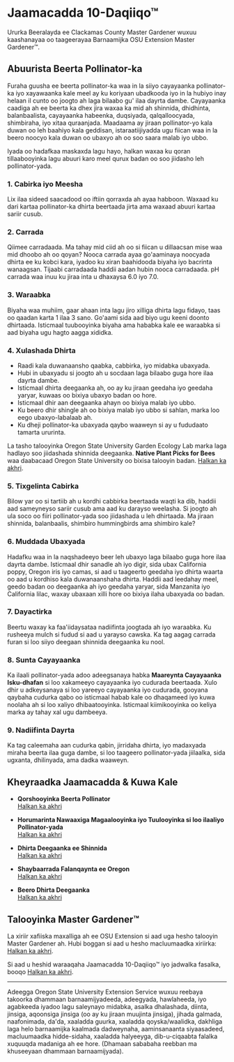 # Jaamacadda 10-Daqiiqo™

Ururka Beeralayda ee Clackamas County Master Gardener wuxuu kaashanayaa oo taageerayaa Barnaamijka OSU Extension Master Gardener™.

## Abuurista Beerta Pollinator-ka

Furaha guusha ee beerta pollinator-ka waa in la siiyo cayayaanka pollinator-ka iyo xayawaanka kale meel ay ku koriyaan ubadkooda iyo in la hubiyo inay helaan il cunto oo joogto ah laga bilaabo gu' ilaa dayrta dambe. Cayayaanka caadiga ah ee beerta ka dhex jira waxaa ka mid ah shinnida, dhidhinta, balanbaalista, cayayaanka habeenka, duqsiyada, qalqalloocyada, shimbiraha, iyo xitaa quraanjada. Maadaama ay jiraan pollinator-yo kala duwan oo leh baahiyo kala geddisan, istaraatiijiyadda ugu fiican waa in la beero noocyo kala duwan oo ubaxyo ah oo soo saara malab iyo ubbo.

Iyada oo hadafkaa maskaxda lagu hayo, halkan waxaa ku qoran tillaabooyinka lagu abuuri karo meel qurux badan oo soo jiidasho leh pollinator-yada.

### 1. Cabirka iyo Meesha
Lix ilaa sideed saacadood oo iftiin qorraxda ah ayaa habboon. Waxaad ku dari kartaa pollinator-ka dhirta beertaada jirta ama waxaad abuuri kartaa sariir cusub.

### 2. Carrada
Qiimee carradaada. Ma tahay mid ciid ah oo si fiican u dillaacsan mise waa mid dhoobo ah oo qoyan? Nooca carrada ayaa go'aaminaya noocyada dhirta ee ku kobci kara, iyadoo ku xiran baahidooda biyaha iyo bacrinta wanaagsan. Tijaabi carradaada haddii aadan hubin nooca carradaada. pH carrada waa inuu ku jiraa inta u dhaxaysa 6.0 iyo 7.0.

### 3. Waraabka
Biyaha waa muhiim, gaar ahaan inta lagu jiro xilliga dhirta lagu fidayo, taas oo qaadan karta 1 ilaa 3 sano. Go'aami sida aad biyo ugu keeni doonto dhirtaada. Isticmaal tuubooyinka biyaha ama hababka kale ee waraabka si aad biyaha ugu hagto aagga xididka.

### 4. Xulashada Dhirta
- Raadi kala duwanaansho qaabka, cabbirka, iyo midabka ubaxyada.
- Hubi in ubaxyadu si joogto ah u socdaan laga bilaabo guga hore ilaa dayrta dambe.
- Isticmaal dhirta deegaanka ah, oo ay ku jiraan geedaha iyo geedaha yaryar, kuwaas oo bixiya ubaxyo badan oo hore.
- Isticmaal dhir aan deegaanka ahayn oo bixiya malab iyo ubbo.
- Ku beero dhir shingle ah oo bixiya malab iyo ubbo si sahlan, marka loo eego ubaxyo-labalaab ah.
- Ku dheji pollinator-ka ubaxyada qaybo waaweyn si ay u fududaato tamarta ururinta.

La tasho talooyinka Oregon State University Garden Ecology Lab marka laga hadlayo soo jiidashada shinnida deegaanka. **Native Plant Picks for Bees** waa daabacaad Oregon State University oo bixisa talooyin badan. [Halkan ka akhri](https://extension.oregonstate.edu/catalog/pub/em-9363-native-plant-picks-bees).

### 5. Tixgelinta Cabirka
Bilow yar oo si tartiib ah u kordhi cabbirka beertaada waqti ka dib, haddii aad sameyneyso sariir cusub ama aad ku darayso weelasha. Si joogto ah ula soco oo fiiri pollinator-yada soo jiidashada u leh dhirtaada. Ma jiraan shinnida, balanbaalis, shimbiro hummingbirds ama shimbiro kale?

### 6. Muddada Ubaxyada
Hadafku waa in la naqshadeeyo beer leh ubaxyo laga bilaabo guga hore ilaa dayrta dambe. Isticmaal dhir sanadle ah iyo digir, sida ubax California poppy, Oregon iris iyo camas, si aad u taageerto geedaha iyo dhirta waarta oo aad u kordhiso kala duwanaanshaha dhirta. Haddii aad leedahay meel, geedo badan oo deegaanka ah iyo geedaha yaryar, sida Manzanita iyo California lilac, waxay ubaxaan xilli hore oo bixiya ilaha ubaxyada oo badan.

### 7. Dayactirka
Beertu waxay ka faa'iidaysataa nadiifinta joogtada ah iyo waraabka. Ku rusheeya mulch si fudud si aad u yarayso cawska. Ka tag aagag carrada furan si loo siiyo deegaan shinnida deegaanka ku nool.

### 8. Sunta Cayayaanka
Ka ilaali pollinator-yada adoo adeegsanaya habka **Maareynta Cayayaanka Isku-dhafan** si loo xakameeyo cayayaanka iyo cudurada beertaada. Xulo dhir u adkeysanaya si loo yareeyo cayayaanka iyo cudurada, gooyana qaybaha cudurka qabo oo isticmaal habab kale oo dhaqameed iyo kuwa noolaha ah si loo xaliyo dhibaatooyinka. Isticmaal kiimikooyinka oo keliya marka ay tahay xal ugu dambeeya.

### 9. Nadiifinta Dayrta
Ka tag caleemaha aan cudurka qabin, jirridaha dhirta, iyo madaxyada miraha beerta ilaa guga dambe, si loo taageero pollinator-yada jiilaalka, sida ugxanta, dhilinyada, ama dadka waaweyn.

## Kheyraadka Jaamacadda & Kuwa Kale

- **Qorshooyinka Beerta Pollinator**  
  [Halkan ka akhri](https://ucdavis.app.box.com/s/h88bp60ucq6mk82w9v8eubtvuqecw1bi)

- **Horumarinta Nawaaxiga Magaalooyinka iyo Tuulooyinka si loo ilaaliyo Pollinator-yada**  
  [Halkan ka akhri](https://extension.oregonstate.edu/catalog/pub/em-9289-enhancing-urban-suburban-landscapes-protect-pollinators)

- **Dhirta Deegaanka ee Shinnida**  
  [Halkan ka akhri](https://extension.oregonstate.edu/catalog/pub/em-9363-native-plant-picks-bees)

- **Shaybaarrada Falanqaynta ee Oregon**  
  [Halkan ka akhri](https://www.oregon.gov/ODA/programs/Pesticides/Documents/2020/AnalyticalLabsServingOregon.pdf)

- **Beero Dhirta Deegaanka**  
  [Halkan ka akhri](https://portlandnativeplants.org/native-plant-nurseries)

## Talooyinka Master Gardener™
La xiriir xafiiska maxalliga ah ee OSU Extension si aad uga hesho talooyin Master Gardener ah. Hubi boggan si aad u hesho macluumaadka xiriirka: [Halkan ka akhri](https://extension.oregonstate.edu/find-us).

Si aad u heshid waraaqaha Jaamacadda 10-Daqiiqo™ iyo jadwalka fasalka, booqo [Halkan ka akhri](https://cmastergardeners.org).

---

Adeegga Oregon State University Extension Service wuxuu reebaya takoorka dhammaan barnaamijyadeeda, adeegyada, hawlaheeda, iyo agabkeeda iyadoo lagu saleynayo midabka, asalka dhalashada, diinta, jinsiga, aqoonsiga jinsiga (oo ay ku jiraan muujinta jinsiga), jihada galmada, naafonimada, da'da, xaaladda guurka, xaaladda qoyska/waalidka, dakhliga laga helo barnaamijka kaalmada dadweynaha, aaminsanaanta siyaasadeed, macluumaadka hidde-sidaha, xaaladda halyeeyga, dib-u-ciqaabta falalka xuquuqda madaniga ah ee hore. (Dhamaan sababaha reebban ma khuseeyaan dhammaan barnaamijyada).